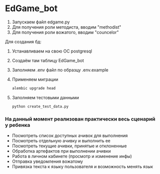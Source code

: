 # EdGame_bot

1) Запускаем файл edgame.py
2) Для получения роли методиста, вводим "methodist"
3) Для получения роли вожатого, вводим "councelor"

Для создания бд:

1) Устанавливаем на свою ОС postgresql
2) Создаём там таблицу EdGame_bot
3) Заполняем .env файл по образцу .env.example
4) Применяем миграции

    ```bash
    alembic upgrade head
    ```

5) Заполняем тестовыми данными

    ```bash
    python create_test_data.py
    ```

### На данный момент реализован практически весь сценарий у ребенка

- Посмотреть список доступных ачивок для выполнения
- Посмотреть отдельную ачивку и выполнить ее
- Посмотреть текущие ачивки, принятые и отклоненные
- Обработка артефактов при выполнении ачивки
- Работа в личном кабинете (просмотр и изменение инфы)
- Отправка уведомления вожатому
- Привязка текста к языку пользователя и возможность менять язык
